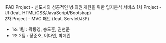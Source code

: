 IPAD Project - 신도시의 성공적인 병·의원 개원을 위한 입지분석 서비스
1차 Project - UI (feat.  HTML/CSS/JavaScript/Bootstrap) <br>
2차 Project - MVC 패턴 (feat. Servlet/JSP)

- 1조 1팀 : 곽동영, 송도훈, 권현준
- 1조 2팀 : 장준호, 이다연, 박예린
